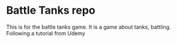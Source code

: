 # Battle Tanks repo

This is for the battle tanks game.
It is a game about tanks, battling.
Following a tutorial from Udemy
